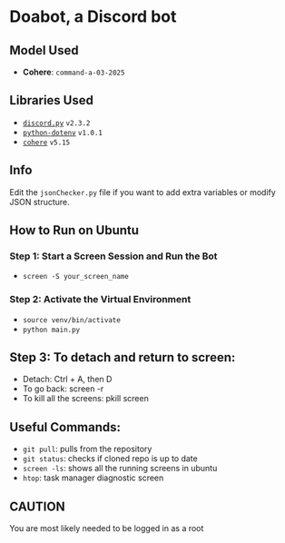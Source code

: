 # Doabot, a Discord bot

## Model Used

- **Cohere**: `command-a-03-2025`

## Libraries Used

- [`discord.py`](https://pypi.org/project/discord.py/) `v2.3.2`
- [`python-dotenv`](https://pypi.org/project/python-dotenv/) `v1.0.1`
- [`cohere`](https://pypi.org/project/cohere/) `v5.15`

## Info

Edit the `jsonChecker.py` file if you want to add extra variables or modify JSON structure.

## How to Run on Ubuntu

### Step 1: Start a Screen Session and Run the Bot
- `screen -S your_screen_name`

### Step 2: Activate the Virtual Environment
- `source venv/bin/activate`
- `python main.py`

## Step 3: To detach and return to screen:
- Detach: Ctrl + A, then D
- To go back: screen -r
- To kill all the screens: pkill screen

## Useful Commands:
- `git pull`: pulls from the repository
- `git status`: checks if cloned repo is up to date
- `screen -ls`: shows all the running screens in ubuntu
- `htop`: task manager diagnostic screen

## CAUTION
You are most likely needed to be logged in as a root
